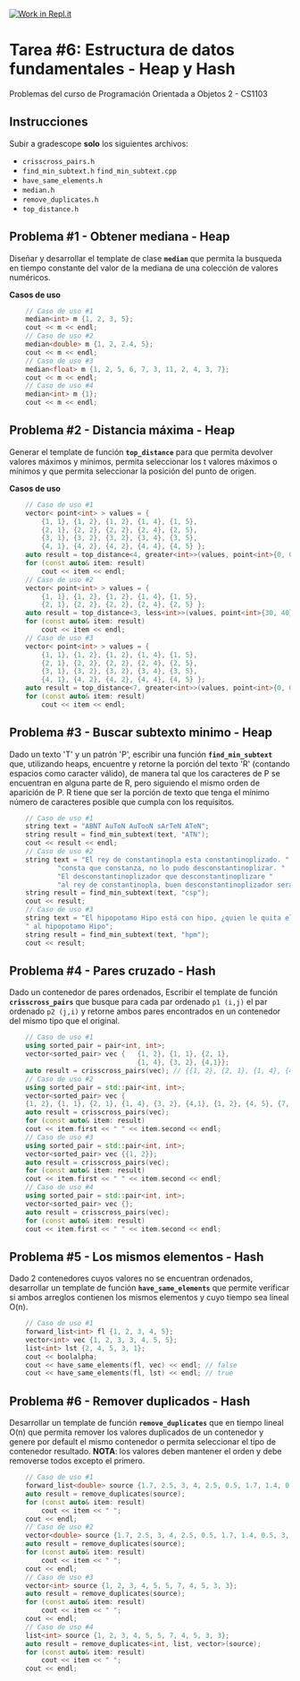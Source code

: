 [![Work in Repl.it](https://classroom.github.com/assets/work-in-replit-14baed9a392b3a25080506f3b7b6d57f295ec2978f6f33ec97e36a161684cbe9.svg)](https://classroom.github.com/online_ide?assignment_repo_id=4922431&assignment_repo_type=AssignmentRepo)
# Tarea #6: Estructura de datos fundamentales - Heap y Hash

Problemas del curso de Programación Orientada a Objetos 2 - CS1103

## Instrucciones

Subir a gradescope **solo** los siguientes archivos:
- `crisscross_pairs.h`
- `find_min_subtext.h` `find_min_subtext.cpp`
- `have_same_elements.h`
- `median.h`
- `remove_duplicates.h`
- `top_distance.h`

## Problema #1 - Obtener mediana - Heap

Diseñar y desarrollar el template de clase **`median`** que permita la busqueda en tiempo constante del valor de la mediana de una colección de valores numéricos.

**Casos de uso**
```cpp
    // Caso de uso #1
    median<int> m {1, 2, 3, 5};
    cout << m << endl;
    // Caso de uso #2
    median<double> m {1, 2, 2.4, 5};
    cout << m << endl;
    // Caso de uso #3
    median<float> m {1, 2, 5, 6, 7, 3, 11, 2, 4, 3, 7};
    cout << m << endl;
    // Caso de uso #4
    median<int> m {1};
    cout << m << endl;
```
## Problema #2 - Distancia máxima - Heap

Generar el template de función **`top_distance`** para que permita devolver valores máximos y mínimos, permita seleccionar los  t valores máximos o mínimos y que permita seleccionar la posición del punto de origen.

**Casos de uso**
```cpp
    // Caso de uso #1
    vector< point<int> > values = {
        {1, 1}, {1, 2}, {1, 2}, {1, 4}, {1, 5},
        {2, 1}, {2, 2}, {2, 2}, {2, 4}, {2, 5},
        {3, 1}, {3, 2}, {3, 2}, {3, 4}, {3, 5},
        {4, 1}, {4, 2}, {4, 2}, {4, 4}, {4, 5} };
    auto result = top_distance<4, greater<int>>(values, point<int>{0, 0});
    for (const auto& item: result)
        cout << item << endl;
    // Caso de uso #2
    vector< point<int> > values = {
        {1, 1}, {1, 2}, {1, 2}, {1, 4}, {1, 5},
        {2, 1}, {2, 2}, {2, 2}, {2, 4}, {2, 5} };
    auto result = top_distance<3, less<int>>(values, point<int>{30, 40});
    for (const auto& item: result)
        cout << item << endl;
    // Caso de uso #3
    vector< point<int> > values = {
        {1, 1}, {1, 2}, {1, 2}, {1, 4}, {1, 5},
        {2, 1}, {2, 2}, {2, 2}, {2, 4}, {2, 5},
        {3, 1}, {3, 2}, {3, 2}, {3, 4}, {3, 5},
        {4, 1}, {4, 2}, {4, 2}, {4, 4}, {4, 5} };
    auto result = top_distance<7, greater<int>>(values, point<int>{0, 0});
    for (const auto& item: result)
        cout << item << endl;
```
## Problema #3 - Buscar subtexto minimo - Heap

Dado un texto 'T' y un patrón 'P', escribir una función **`find_min_subtext`** que, utilizando heaps, encuentre y retorne la porción del texto 'R' (contando espacios como caracter válido), de manera tal que los caracteres de P se encuentran en alguna parte de R, pero siguiendo el mismo orden de aparición de P. R tiene que ser la porción de texto que tenga el mínimo número de caracteres posible que cumpla con los requisitos.

```cpp
    // Caso de uso #1
    string text = "ABNT AuToN AuTooN sArTeN ATeN";
    string result = find_min_subtext(text, "ATN");
    cout << result << endl;
    // Caso de uso #2
    string text = "El rey de constantinopla esta constantinoplizado. " 
            "consta que constanza, no lo pudo desconstantinoplizar. "
            "El desconstantinoplizador que desconstantinoplizare "
            "al rey de constantinopla, buen desconstantinoplizador será.";
    string result = find_min_subtext(text, "csp");
    cout << result;
    // Caso de uso #3
    string text = "El hipopotamo Hipo está con hipo, ¿quien le quita el hipo"
    " al hipopotamo Hipo";
    string result = find_min_subtext(text, "hpm");
    cout << result;
```
## Problema #4 - Pares cruzado - Hash

Dado un contenedor de pares ordenados, Escribir el template de función **`crisscross_pairs`** que busque para cada par ordenado `p1 (i,j)` el par ordenado `p2 (j,i)` y  retorne ambos pares encontrados en un contenedor del mismo tipo que el original.

```cpp
    // Caso de uso #1
    using sorted_pair = pair<int, int>;
    vector<sorted_pair> vec {	{1, 2}, {1, 1}, {2, 1},
                                {1, 4}, {3, 2}, {4,1}};
    auto result = crisscross_pairs(vec); // {{1, 2}, {2, 1}, {1, 4}, {4,1}}
    // Caso de uso #2
    using sorted_pair = std::pair<int, int>;
    vector<sorted_pair> vec {
    {1, 2}, {1, 1}, {2, 1}, {1, 4}, {3, 2}, {4,1}, {1, 2}, {4, 5}, {7, 1}, {7, 1}, {1, 7}};
    auto result = crisscross_pairs(vec);
    for (const auto& item: result)
    cout << item.first << " " << item.second << endl;
    // Caso de uso #3
    using sorted_pair = std::pair<int, int>;
    vector<sorted_pair> vec {{1, 2}};
    auto result = crisscross_pairs(vec);
    for (const auto& item: result)
    cout << item.first << " " << item.second << endl;
    // Caso de uso #4
    using sorted_pair = std::pair<int, int>;
    vector<sorted_pair> vec {};
    auto result = crisscross_pairs(vec);
    for (const auto& item: result)
    cout << item.first << " " << item.second << endl;
```
## Problema #5 - Los mismos elementos - Hash

Dado 2 contenedores cuyos valores no se encuentran ordenados, desarrollar un template de función **`have_same_elements`** que permite verificar si ambos arreglos contienen los mismos elementos y cuyo tiempo sea lineal O(n).

```cpp
    // Caso de uso #1
    forward_list<int> fl {1, 2, 3, 4, 5};
    vector<int> vec {1, 2, 3, 3, 4, 5, 5};
    list<int> lst {2, 4, 5, 3, 1};
    cout << boolalpha;
    cout << have_same_elements(fl, vec) << endl; // false
    cout << have_same_elements(fl, lst) << endl; // true
```
## Problema #6 - Remover duplicados - Hash

Desarrollar un template de función **`remove_duplicates`** que en tiempo lineal O(n) que permita remover los valores duplicados de un contenedor y genere por default el mismo contenedor o permita seleccionar el tipo de contenedor resultado. **NOTA**: los valores deben mantener el orden y debe removerse todos excepto el primero.

```cpp
    // Caso de uso #1
    forward_list<double> source {1.7, 2.5, 3, 4, 2.5, 0.5, 1.7, 1.4, 0.5, 3, 3};
    auto result = remove_duplicates(source);
    for (const auto& item: result)
        cout << item << " ";
    cout << endl;
    // Caso de uso #2
    vector<double> source {1.7, 2.5, 3, 4, 2.5, 0.5, 1.7, 1.4, 0.5, 3, 3};
    auto result = remove_duplicates(source);
    for (const auto& item: result)
        cout << item << " ";
    cout << endl;
    // Caso de uso #3
    vector<int> source {1, 2, 3, 4, 5, 5, 7, 4, 5, 3, 3};
    auto result = remove_duplicates(source);
    for (const auto& item: result)
        cout << item << " ";
    cout << endl;
    // Caso de uso #4
    list<int> source {1, 2, 3, 4, 5, 5, 7, 4, 5, 3, 3};
    auto result = remove_duplicates<int, list, vector>(source);
    for (const auto& item: result)
        cout << item << " ";
    cout << endl;
```
